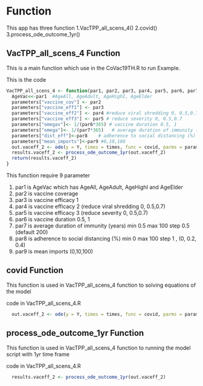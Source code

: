 # Function
This app has three function
1.VacTPP_all_scens_4()
2.covid()
3.process_ode_outcome_1yr()

## VacTPP_all_scens_4 Function

This is a main function which use in the CoVac19TH.R to run Example.

This is the code
```R
VacTPP_all_scens_4 <- function(par1, par2, par3, par4, par5, par6, par7, par8, par9){
  AgeVac<<-par1  #AgeAll, AgeAdult, AgeHighI, AgeElder
  parameters["vaccine_cov"] <- par2
  parameters["vaccine_eff1"] <- par3
  parameters["vaccine_eff2"] <- par4 #reduce viral shredding 0, 0.5,0.7
  parameters["vaccine_eff3"] <- par5 # reduce severity 0, 0.5,0.7
  parameters["omegav"]<- 1/(par6*365) # vaccine duration 0.5, 1
  parameters["omega"]<- 1/(par7*365)   # average duration of immunity (years) min 0.5 max 100 step 0.5  (default 200)
  parameters["dist_eff"]<-par8    # adherence to social distancing (%) min 0 max 100 step 1 , (0, 0.2, 0.4)
  parameters["mean_imports"]<-par9 #0,10,100
  out.vaceff_2 <- ode(y = Y, times = times, func = covid, parms = parameters)
  results.vaceff_2 <- process_ode_outcome_1yr(out.vaceff_2)
  return(results.vaceff_2)
}
```

This function require 9 parameter
1. par1 is AgeVac which has AgeAll, AgeAdult, AgeHighI and AgeElder
2. par2 is vaccine coverage
3. par3 is vaccine efficacy 1
4. par4 is vaccine efficacy 2 (reduce viral shredding 0, 0.5,0.7)
5. par5 is vaccine efficacy 3 (reduce severity 0, 0.5,0.7)
6. par6 is vaccine duration 0.5, 1
7. par7 is average duration of immunity (years) min 0.5 max 100 step 0.5  (default 200)
8. par8 is adherence to social distancing (%) min 0 max 100 step 1 , (0, 0.2, 0.4)
9. par9 is mean imports (0,10,100)

## covid Function
This function is used in VacTPP_all_scens_4 function to solving equations of the model

code in VacTPP_all_scens_4.R
```R
  out.vaceff_2 <- ode(y = Y, times = times, func = covid, parms = parameters)
```

## process_ode_outcome_1yr Function

This function is used in VacTPP_all_scens_4 function to running the model script with 1yr time frame

code in VacTPP_all_scens_4.R
```R
  results.vaceff_2 <- process_ode_outcome_1yr(out.vaceff_2)
```
